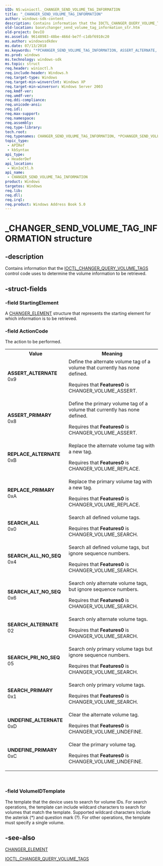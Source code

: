 ```yaml
---
UID: NS:winioctl._CHANGER_SEND_VOLUME_TAG_INFORMATION
title: "_CHANGER_SEND_VOLUME_TAG_INFORMATION"
author: windows-sdk-content
description: Contains information that the IOCTL_CHANGER_QUERY_VOLUME_TAGS control code uses to determine the volume information to be retrieved.
old-location: base\changer_send_volume_tag_information_str.htm
old-project: DevIO
ms.assetid: 96148983-48be-466d-be7f-c1dbf6910c20
ms.author: windowssdkdev
ms.date: 07/13/2018
ms.keywords: "*PCHANGER_SEND_VOLUME_TAG_INFORMATION, ASSERT_ALTERNATE, ASSERT_PRIMARY, CHANGER_SEND_VOLUME_TAG_INFORMATION, CHANGER_SEND_VOLUME_TAG_INFORMATION structure, PCHANGER_SEND_VOLUME_TAG_INFORMATION, PCHANGER_SEND_VOLUME_TAG_INFORMATION structure pointer, REPLACE_ALTERNATE, REPLACE_PRIMARY, SEARCH_ALL, SEARCH_ALL_NO_SEQ, SEARCH_ALTERNATE, SEARCH_ALT_NO_SEQ, SEARCH_PRIMARY, SEARCH_PRI_NO_SEQ, UNDEFINE_ALTERNATE, UNDEFINE_PRIMARY, _CHANGER_SEND_VOLUME_TAG_INFORMATION, _win32_changer_send_volume_tag_information_str, base.changer_send_volume_tag_information_str, winioctl/CHANGER_SEND_VOLUME_TAG_INFORMATION, winioctl/PCHANGER_SEND_VOLUME_TAG_INFORMATION"
ms.prod: windows
ms.technology: windows-sdk
ms.topic: struct
req.header: winioctl.h
req.include-header: Windows.h
req.target-type: Windows
req.target-min-winverclnt: Windows XP
req.target-min-winversvr: Windows Server 2003
req.kmdf-ver: 
req.umdf-ver: 
req.ddi-compliance: 
req.unicode-ansi: 
req.idl: 
req.max-support: 
req.namespace: 
req.assembly: 
req.type-library: 
tech.root: 
req.typenames: CHANGER_SEND_VOLUME_TAG_INFORMATION, *PCHANGER_SEND_VOLUME_TAG_INFORMATION
topic_type:
 - APIRef
 - kbSyntax
api_type:
 - HeaderDef
api_location:
 - WinIoCtl.h
api_name:
 - CHANGER_SEND_VOLUME_TAG_INFORMATION
product: Windows
targetos: Windows
req.lib: 
req.dll: 
req.irql: 
req.product: Windows Address Book 5.0
---
```


# _CHANGER_SEND_VOLUME_TAG_INFORMATION structure


## -description


Contains information that the 
<a href="https://msdn.microsoft.com/library/windows/hardware/ff559417">IOCTL_CHANGER_QUERY_VOLUME_TAGS</a> control code uses to determine the volume information to be retrieved.


## -struct-fields




### -field StartingElement

A 
<a href="https://msdn.microsoft.com/library/windows/hardware/ff551457">CHANGER_ELEMENT</a> structure that represents the starting element for which information is to be retrieved.


### -field ActionCode

The action to be performed.

<table>
<tr>
<th>Value</th>
<th>Meaning</th>
</tr>
<tr>
<td width="40%"><a id="ASSERT_ALTERNATE"></a><a id="assert_alternate"></a><dl>
<dt><b>ASSERT_ALTERNATE</b></dt>
<dt>0x9</dt>
</dl>
</td>
<td width="60%">
Define the alternate volume tag of a volume that currently has none defined. 




Requires that <b>Features0</b> is CHANGER_VOLUME_ASSERT.

</td>
</tr>
<tr>
<td width="40%"><a id="ASSERT_PRIMARY"></a><a id="assert_primary"></a><dl>
<dt><b>ASSERT_PRIMARY</b></dt>
<dt>0x8</dt>
</dl>
</td>
<td width="60%">
Define the primary volume tag of a volume that currently has none defined. 




Requires that <b>Features0</b> is CHANGER_VOLUME_ASSERT.

</td>
</tr>
<tr>
<td width="40%"><a id="REPLACE_ALTERNATE"></a><a id="replace_alternate"></a><dl>
<dt><b>REPLACE_ALTERNATE</b></dt>
<dt>0xB</dt>
</dl>
</td>
<td width="60%">
Replace the alternate volume tag with a new tag. 




Requires that <b>Features0</b> is CHANGER_VOLUME_REPLACE.

</td>
</tr>
<tr>
<td width="40%"><a id="REPLACE_PRIMARY"></a><a id="replace_primary"></a><dl>
<dt><b>REPLACE_PRIMARY</b></dt>
<dt>0xA</dt>
</dl>
</td>
<td width="60%">
Replace the primary volume tag with a new tag. 




Requires that <b>Features0</b> is CHANGER_VOLUME_REPLACE.

</td>
</tr>
<tr>
<td width="40%"><a id="SEARCH_ALL"></a><a id="search_all"></a><dl>
<dt><b>SEARCH_ALL</b></dt>
<dt>0x0</dt>
</dl>
</td>
<td width="60%">
Search all defined volume tags. 




Requires that <b>Features0</b> is CHANGER_VOLUME_SEARCH.

</td>
</tr>
<tr>
<td width="40%"><a id="SEARCH_ALL_NO_SEQ"></a><a id="search_all_no_seq"></a><dl>
<dt><b>SEARCH_ALL_NO_SEQ</b></dt>
<dt>0x4</dt>
</dl>
</td>
<td width="60%">
Search all defined volume tags, but ignore sequence numbers. 




Requires that <b>Features0</b> is CHANGER_VOLUME_SEARCH.

</td>
</tr>
<tr>
<td width="40%"><a id="SEARCH_ALT_NO_SEQ"></a><a id="search_alt_no_seq"></a><dl>
<dt><b>SEARCH_ALT_NO_SEQ</b></dt>
<dt>0x6</dt>
</dl>
</td>
<td width="60%">
Search only alternate volume tags, but ignore sequence numbers. 




Requires that <b>Features0</b> is CHANGER_VOLUME_SEARCH.

</td>
</tr>
<tr>
<td width="40%"><a id="SEARCH_ALTERNATE"></a><a id="search_alternate"></a><dl>
<dt><b>SEARCH_ALTERNATE</b></dt>
<dt>02</dt>
</dl>
</td>
<td width="60%">
Search only alternate volume tags. 




Requires that <b>Features0</b> is CHANGER_VOLUME_SEARCH.

</td>
</tr>
<tr>
<td width="40%"><a id="SEARCH_PRI_NO_SEQ"></a><a id="search_pri_no_seq"></a><dl>
<dt><b>SEARCH_PRI_NO_SEQ</b></dt>
<dt>05</dt>
</dl>
</td>
<td width="60%">
Search only primary volume tags but ignore sequence numbers. 




Requires that <b>Features0</b> is CHANGER_VOLUME_SEARCH.

</td>
</tr>
<tr>
<td width="40%"><a id="SEARCH_PRIMARY"></a><a id="search_primary"></a><dl>
<dt><b>SEARCH_PRIMARY</b></dt>
<dt>0x1</dt>
</dl>
</td>
<td width="60%">
Search only primary volume tags. 




Requires that <b>Features0</b> is CHANGER_VOLUME_SEARCH.

</td>
</tr>
<tr>
<td width="40%"><a id="UNDEFINE_ALTERNATE"></a><a id="undefine_alternate"></a><dl>
<dt><b>UNDEFINE_ALTERNATE</b></dt>
<dt>0xD</dt>
</dl>
</td>
<td width="60%">
Clear the alternate volume tag. 




Requires that <b>Features0</b> is CHANGER_VOLUME_UNDEFINE.

</td>
</tr>
<tr>
<td width="40%"><a id="UNDEFINE_PRIMARY"></a><a id="undefine_primary"></a><dl>
<dt><b>UNDEFINE_PRIMARY</b></dt>
<dt>0xC</dt>
</dl>
</td>
<td width="60%">
Clear the primary volume tag. 




Requires that <b>Features0</b> is CHANGER_VOLUME_UNDEFINE.

</td>
</tr>
</table>
 


### -field VolumeIDTemplate

The template that the device uses to search for volume IDs. For search operations, the template can include wildcard characters to search for volumes that match the template. Supported wildcard characters include the asterisk (*) and question mark (?). For other operations, the template must specify a single volume.


## -see-also




<a href="https://msdn.microsoft.com/library/windows/hardware/ff551457">CHANGER_ELEMENT</a>



<a href="https://msdn.microsoft.com/library/windows/hardware/ff559417">IOCTL_CHANGER_QUERY_VOLUME_TAGS</a>
 

 

